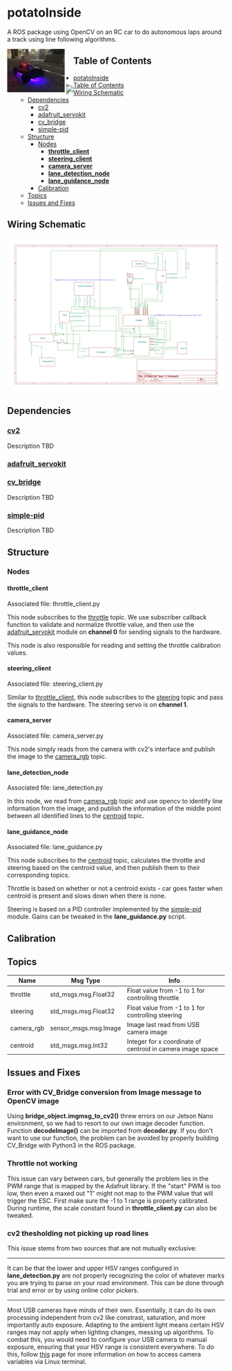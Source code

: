 


# potatoInside

A ROS package using OpenCV on an RC car to do autonomous laps around a track using line following algorithms.



<div style = "float: left; ">
  <img style = "height: 100px;"src="tokyo-drift.jpeg">
  <img src="https://scontent-lax3-1.cdninstagram.com/v/t51.2885-15/sh0.08/e35/s640x640/129729151_105331831379169_8092052803079854917_n.jpg?_nc_ht=scontent-lax3-1.cdninstagram.com&_nc_cat=109&_nc_ohc=49dXxKBbPxsAX9nSFWN&tp=1&oh=e54271f56498d530abf9e1164a0e957e&oe=5FFA8E15">
</div>

## Table of Contents

- [potatoInside](#potatoinside)
  - [Table of Contents](#table-of-contents)
  - [Wiring Schematic](#wiring-schematic)
  - [Dependencies](#dependencies)
    - [cv2](#cv2)
    - [adafruit_servokit](#adafruit_servokit)
    - [cv_bridge](#cv_bridge)
    - [simple-pid](#simple-pid)
  - [Structure](#structure)
    - [Nodes](#nodes)
      - [**throttle_client**](#throttle_client)
      - [**steering_client**](#steering_client)
      - [**camera_server**](#camera_server)
      - [**lane_detection_node**](#lane_detection_node)
      - [**lane_guidance_node**](#lane_guidance_node)
    - [Calibration](#calbration)
  - [Topics](#topics)
  - [Issues and Fixes](#issues-and-fixes)

## Wiring Schematic

![Wiring schematic](schematic.png "Wiring Schematic")

## Dependencies

### [cv2](https://opencv.org/)

Description TBD

### [adafruit_servokit](https://circuitpython.readthedocs.io/projects/servokit/en/latest/)


### [cv_bridge](http://wiki.ros.org/cv_bridge)

Description TBD

### [simple-pid](https://pypi.org/project/simple-pid/)

Description TBD

## Structure

### Nodes

#### **throttle_client**

Associated file: throttle_client.py

This node subscribes to the [throttle](#Topics) topic. We use subscriber callback function
to validate and normalize throttle value, and then use the [adafruit_servokit](#adafruit_servokit)
module on **channel 0** for sending signals to the hardware.

This node is also responsible for reading and setting the throttle calibration values.

#### **steering_client**

Associated file: steering_client.py

Similar to [throttle_client](#throttle_client), this node subscribes to the [steering](#Topics)
topic and pass the signals to the hardware. The steering servo is on **channel 1**.

#### **camera_server**

Associated file: camera_server.py

This node simply reads from the camera with cv2's interface and publish the image to the
[camera_rgb](#Topics) topic.

#### **lane_detection_node**

Associated file: lane_detection.py

In this node, we read from [camera_rgb](#Topics) topic and use opencv to identify line
information from the image, and publish the information of the middle point between
all identified lines to the [centroid](#Topics) topic.

#### **lane_guidance_node**

Associated file: lane_guidance.py

This node subscribes to the [centroid](#Topics) topic, calculates the throttle and steering
based on the centroid value, and then publish them to their corresponding topics.

Throttle is based on whether or not a centroid exists - car goes faster when centroid is present and slows down when there is none.

Steering is based on a PID controller implemented by the [simple-pid](#simple-pid) module. Gains can be tweaked in the **lane_guidance.py** script.

## Calibration



## Topics

| Name       | Msg Type              | Info                                                       |
| ---------- | --------------------- | ---------------------------------------------------------- |
| throttle   | std_msgs.msg.Float32  | Float value from -1 to 1 for controlling throttle          |
| steering   | std_msgs.msg.Float32  | Float value from -1 to 1 for controlling steering          |
| camera_rgb | sensor_msgs.msg.Image | Image last read from USB camera image                      |
| centroid   | std_msgs.msg.Int32    | Integer for x coordinate of centroid in camera image space |

## Issues and Fixes

### **Error with CV_Bridge conversion from Image message to OpenCV image**

Using **bridge_object.imgmsg_to_cv2()** threw errors on our Jetson Nano environment, so we had to resort to our own image decoder function. Function **decodeImage()** can be imported from **decoder.py**. If you don't want to use our function, the problem can be avoided by properly building CV_Bridge with Python3 in the ROS package.

### **Throttle not working**

This issue can vary between cars, but generally the problem lies in the PWM range that is mapped by the Adafruit library. If the "start" PWM is too low, then even a maxed out "1" might not map to the PWM value that will trigger the ESC. First make sure the -1 to 1 range is properly calibrated. During runtime, the scale constant found in **throttle_client.py** can also be tweaked.

### **cv2 thesholding not picking up road lines**

This issue stems from two sources that are not mutually exclusive:

<hr>

It can be that the lower and upper HSV ranges configured in **lane_detection.py** are not properly recognizing the color of whatever marks you are trying to parse on your road environment. This can be done through trial and error or by using online color pickers.

<hr>

Most USB cameras have minds of their own. Essentially, it can do its own processing independent from cv2 like constrast, saturation, and more importantly auto exposure. Adapting to the ambient light means certain HSV ranges may not apply when lighting changes, messing up algorithms. To combat this, you would need to configure your USB camera to manual exposure, ensuring that your HSV range is consistent everywhere. To do this, follow <a href="https://www.kurokesu.com/main/2016/01/16/manual-usb-camera-settings-in-linux/">this</a> page for more information on how to access camera variables via Linux terminal.


